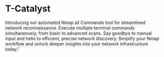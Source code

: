 # T-Catalyst
Introducing our automated Nmap all Commands tool for streamlined network reconnaissance. Execute multiple terminal commands simultaneously, from basic to advanced scans. Say goodbye to manual input and hello to efficient, precise network discovery. Simplify your Nmap workflow and unlock deeper insights into your network infrastructure today."
